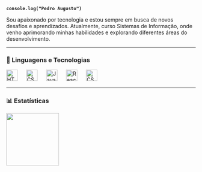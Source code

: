 **`console.log("Pedro Augusto")`**

Sou apaixonado por tecnologia e estou sempre em busca de novos desafios e aprendizados. Atualmente, curso Sistemas de Informação, onde venho aprimorando minhas habilidades e explorando diferentes áreas do desenvolvimento.

---

### 🔹 Linguagens e Tecnologias

<img
align = "left" 
alt = "HTML" 
title = "HTML"
width = "30px"
style = "padding-right: 20px"
src="https://cdn.jsdelivr.net/gh/devicons/devicon@latest/icons/html5/html5-original.svg" />


<img
align = "left" 
alt = "CSS" 
title = "CSS"
width = "30px"
style = "padding-right: 20px"
src="https://cdn.jsdelivr.net/gh/devicons/devicon@latest/icons/css3/css3-original.svg" />
          

<img
align = "left" 
alt = "JavaScript" 
title = "JavaScript"
width = "30px"
style = "padding-right: 20px"
src="https://cdn.jsdelivr.net/gh/devicons/devicon@latest/icons/javascript/javascript-original.svg" />


<img
align = "left" 
alt = "ReactJS" 
title = "ReactJS"
width = "30px"
style = "padding-right: 20px"
src="https://cdn.jsdelivr.net/gh/devicons/devicon@latest/icons/react/react-original.svg" />


<!-- <img
align = "left" 
alt = "CSS" 
title = "PostgreSQL"
width = "30px"
style = "padding-right: 20px"
src="https://cdn.jsdelivr.net/gh/devicons/devicon@latest/icons/postgresql/postgresql-original.svg" />
-->

<img
align = "left" 
alt = "CSS" 
title = "Node.js"
width = "30px"
style = "padding-right: 20px"
src="https://cdn.jsdelivr.net/gh/devicons/devicon@latest/icons/nodejs/nodejs-original.svg" />
           

<br>
<br>

---

### 📊 Estatísticas

<img
align = "left" 
height = "140"
src="https://github-readme-stats.vercel.app/api/top-langs/?username=peugusto&theme=tokyonight&layout=compact&langs_count=7&&custom_title=Tecnologias" />




